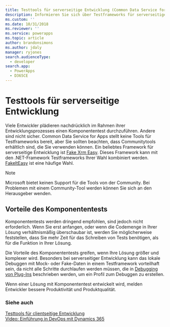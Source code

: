 ```yaml
---
title: Testtools für serverseitige Entwicklung (Common Data Service for Apps) | Microsoft Docs
description: Informieren Sie sich über Testframeworks für serverseitige Entwicklung.
ms.custom: ''
ms.date: 10/31/2018
ms.reviewer: ''
ms.service: powerapps
ms.topic: article
author: brandonsimons
ms.author: jdaly
manager: ryjones
search.audienceType:
  - developer
search.app:
  - PowerApps
  - D365CE
---
```

# <a name="testing-tools-for-server-side-development"></a>Testtools für serverseitige Entwicklung

Viele Entwickler plädieren nachdrücklich im Rahmen ihrer Entwicklungsprozesses einen Komponententest durchzuführen. Andere sind nicht sicher. Common Data Service for Apps stellt keine Tools für Testframeworks bereit, aber Sie sollten beachten, dass Communitytools erhältlich sind, die Sie verwenden können. Ein beliebtes Framework für serverseitige Entwicklung ist [Fake Xrm Easy](https://dynamicsvalue.com/home). Dieses Framework kann mit den .NET-Framework Testframeworks Ihrer Wahl kombiniert werden. [FakeItEasy](https://fakeiteasy.github.io/) ist eine häufige Wahl.

> [!NOTE]
> Microsoft bietet keinen Support für die Tools von der Community. Bei Problemen mit einem Community-Tool werden können Sie sich an den Herausgeber wenden.

## <a name="benefits-of-unit-testing"></a>Vorteile des Komponententests

Komponententests werden dringend empfohlen, sind jedoch nicht erforderlich. Wenn Sie erst anfangen, oder wenn die Codemenge in Ihrer Lösung verhältnismäßig überschaubar ist, werden Sie möglicherweise feststellen, dass Sie mehr Zeit für das Schreiben von Tests benötigen, als für die Funktion in Ihrer Lösung.

Die Vorteile des Komponententests greifen, wenn Ihre Lösung größer und komplexer wird. Besonders bei serverseitiger Entwicklung kann das lokale Debuggen mit Mock- oder Fake-Daten in einem Testframework vorteilhaft sein, da nicht alle Schritte durchlaufen werden müssen, die in [Debugging von Plug-Ins](debug-plug-in.md) beschrieben werden, um ein Profil zum Debuggen zu erstellen.

Wenn einer Lösung mit Komponententest entwickelt wird, melden Entwickler bessere Produktivität und Produktqualität.

### <a name="see-also"></a>Siehe auch

[Testtools für clientseitige Entwicklung](../model-driven-apps/testing-tools-client.md)<br />
[Video: Einführung in DevOps mit Dynamics 365](https://youtu.be/AorM792M8nY)